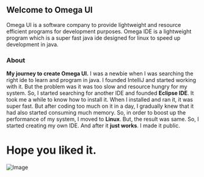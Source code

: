 ## Welcome to Omega UI

Omega UI is a software company to provide lightweight and resource efficient programs for development purposes.
Omega IDE is a lightweight program which is a super fast java ide designed for linux to speed up development in java.

### About

**My journey to create Omega UI.**
I was a newbie when I was searching the right ide to learn and program in java.
I founded IntelliJ and started working with it.
But the problem was it was too slow and resource hungry for my system.
So, I started searching for another IDE and founded **Eclipse IDE**.
It took me a while to know how to install it.
When I installed and ran it, it was super fast.
But after coding too much on it in a day, I gradually knew that it had also started consuming much memory.
So, in order to boost up the performance of my system, I moved to **Linux**.
But, the result was same.
So, I started creating my own IDE.
And after it **just works**.
I made it public.

# Hope you liked it.

![Image](src)
